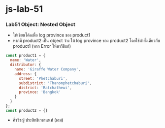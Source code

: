 # js-lab-51
### Lab51 Object: Nested Object
- ให้เขียนโค้ดเพื่อ log province  ของ product1
- หากมี product2 เป็น object  ว่าง ให้ log province ของ  product2 โดยใช้คำสั่งเดียวกับ product1 (หาก Error ให้หาวิธีแก้)

```JavaScript
const product1 = {
  name: 'Water',
  distributor: {
    name: 'Giraffe Water Company',
    address: {
      street: 'Phetchaburi',
      subdistrict: 'Thanonphetchaburi',
      district: 'Ratchathewi',
      province: 'Bangkok'
    }
  }
};
const product2 = {}
```
- ศิรวิชญ์ ประสิทธิเวชานนท์ (เอม)